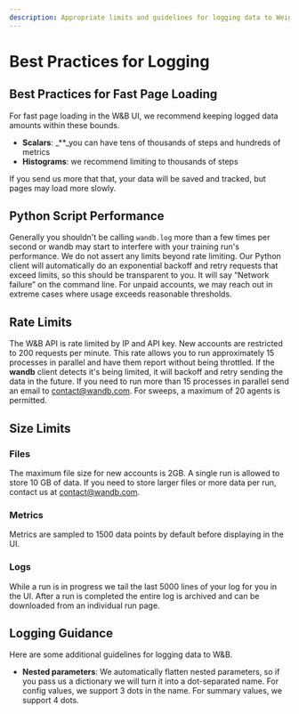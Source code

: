 ```yaml
---
description: Appropriate limits and guidelines for logging data to Weights & Biases
---
```


# Best Practices for Logging

## Best Practices for Fast Page Loading

For fast page loading in the W&B UI, we recommend keeping logged data amounts within these bounds.

* **Scalars**: \_\*\*\_you can have tens of thousands of steps and hundreds of metrics
* **Histograms**: we recommend limiting to thousands of steps

If you send us more that that, your data will be saved and tracked, but pages may load more slowly.

## Python Script Performance

Generally you shouldn't be calling `wandb.log` more than a few times per second or wandb may start to interfere with your training run's performance. We do not assert any limits beyond rate limiting. Our Python client will automatically do an exponential backoff and retry requests that exceed limits, so this should be transparent to you. It will say “Network failure” on the command line. For unpaid accounts, we may reach out in extreme cases where usage exceeds reasonable thresholds.

## Rate Limits

The W&B API is rate limited by IP and API key. New accounts are restricted to 200 requests per minute. This rate allows you to run approximately 15 processes in parallel and have them report without being throttled. If the **wandb** client detects it's being limited, it will backoff and retry sending the data in the future. If you need to run more than 15 processes in parallel send an email to [contact@wandb.com](mailto:contact@wandb.com). 
For sweeps, a maximum of 20 agents is permitted.

## Size Limits

### Files

The maximum file size for new accounts is 2GB. A single run is allowed to store 10 GB of data. If you need to store larger files or more data per run, contact us at [contact@wandb.com](mailto:contact@wandb.com).

### Metrics

Metrics are sampled to 1500 data points by default before displaying in the UI.

### Logs

While a run is in progress we tail the last 5000 lines of your log for you in the UI. After a run is completed the entire log is archived and can be downloaded from an individual run page.

## Logging Guidance

Here are some additional guidelines for logging data to W&B.

* **Nested parameters**: We automatically flatten nested parameters, so if you pass us a dictionary we will turn it into a dot-separated name. For config values, we support 3 dots in the name. For summary values, we support 4 dots.

